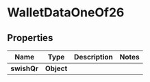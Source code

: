 

# WalletDataOneOf26


## Properties

| Name | Type | Description | Notes |
|------------ | ------------- | ------------- | -------------|
|**swishQr** | **Object** |  |  |



